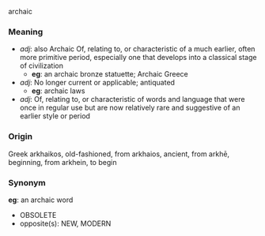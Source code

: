 archaic
### Meaning
+ _adj_: also Archaic Of, relating to, or characteristic of a much earlier, often more primitive period, especially one that develops into a classical stage of civilization
    + __eg__: an archaic bronze statuette; Archaic Greece
+ _adj_: No longer current or applicable; antiquated
    + __eg__: archaic laws
+ _adj_: Of, relating to, or characteristic of words and language that were once in regular use but are now relatively rare and suggestive of an earlier style or period

### Origin

Greek arkhaikos, old-fashioned, from arkhaios, ancient, from arkhē, beginning, from arkhein, to begin

### Synonym

__eg__: an archaic word

+ OBSOLETE
+ opposite(s): NEW, MODERN


